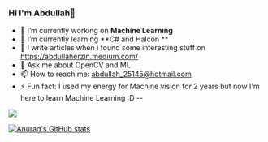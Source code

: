 ### Hi I'm Abdullah👋 



- 🔭 I’m currently working on **Machine Learning** 
- 🌱 I’m currently learning **C# and Halcon **
- 📝 I write articles when i found some interesting stuff on https://abdullaherzin.medium.com/
- 💬 Ask me about OpenCV and ML
- 📫 How to reach me: abdullah_25145@hotmail.com
- ⚡ Fun fact: I used my energy for Machine vision for 2 years but now I'm here to learn Machine Learning :D
--


![](https://komarev.com/ghpvc/?username=Erzn3522)



[![Anurag's GitHub stats](https://github-readme-stats.vercel.app/api?username=Erzn3522)](https://github.com/anuraghazra/github-readme-stats)

